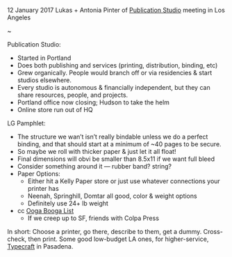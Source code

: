 12 January 2017
Lukas + Antonia Pinter of [Publication Studio](http://www.publicationstudio.biz/) meeting in Los Angeles

~

Publication Studio:
- Started in Portland
- Does both publishing and services (printing, distribution, binding, etc)
- Grew organically. People would branch off or via residencies & start studios elsewhere.
- Every studio is autonomous & financially independent, but they can share resources, people, and projects. 
- Portland office now closing; Hudson to take the helm
- Online store run out of HQ

LG Pamphlet:
- The structure we wan’t isn’t really bindable unless we do a perfect binding, and that should start at a minimum of ~40 pages to be secure. 
- So maybe we roll with thicker paper & just let it all float! 
- Final dimensions will obvi be smaller than 8.5x11 if we want full bleed
- Consider something around it — rubber band? string? 
- Paper Options:
	- Either hit a Kelly Paper store or just use whatever connections your printer has
	- Neenah, Springhill, Domtar all good, color & weight options
	- Definitely use 24+ lb weight
- cc [Ooga Booga List](http://printers.oogaboogastore.com/tagged/Region%3A%20US%20West%20Coast)
	- If we creep up to SF, friends with Colpa Press

In short: Choose a printer, go there, describe to them, get a dummy. Cross-check, then print. Some good low-budget LA ones, for higher-service, [Typecraft](http://typecraft.co/) in Pasadena.